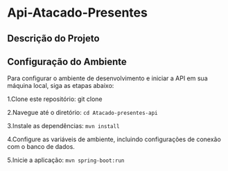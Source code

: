 # Api-Atacado-Presentes

## Descrição do Projeto


## Configuração do Ambiente
Para configurar o ambiente de desenvolvimento e iniciar a API em sua máquina local, siga as etapas abaixo:

1.Clone este repositório: git clone 

2.Navegue até o diretório: `cd Atacado-presentes-api`

3.Instale as dependências: `mvn install`

4.Configure as variáveis de ambiente, incluindo configurações de conexão com o banco de dados.

5.Inicie a aplicação: `mvn spring-boot:run`




